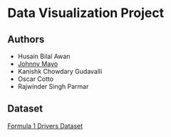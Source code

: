 # Data Visualization Project

## Authors

- Husain Bilal Awan
- [Johnny Mayo](https://github.com/johnnymayodev)
- Kanishk Chowdary Gudavalli
- Oscar Cotto
- Rajwinder Singh Parmar

## Dataset

[Formula 1 Drivers Dataset](https://www.kaggle.com/datasets/dubradave/formula-1-drivers-dataset)
